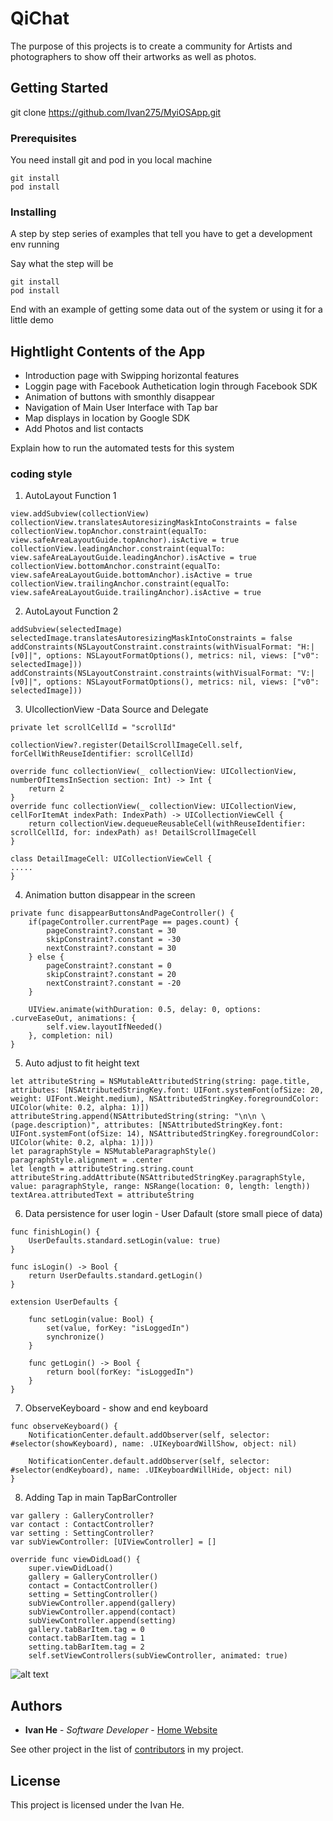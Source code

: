 # QiChat

The purpose of this projects is to create a community for Artists and photographers to show off their artworks as well as photos.

## Getting Started

git clone https://github.com/Ivan275/MyiOSApp.git

### Prerequisites

You need install git and pod in you local machine

```
git install
pod install
```

### Installing

A step by step series of examples that tell you have to get a development env running

Say what the step will be

```
git install
pod install
```


End with an example of getting some data out of the system or using it for a little demo

## Hightlight Contents of the App

* Introduction page with Swipping horizontal features
* Loggin page with Facebook Authetication login through Facebook SDK
* Animation of buttons with smonthly disappear
* Navigation of Main User Interface with Tap bar
* Map displays in location by Google SDK
* Add Photos and list contacts

Explain how to run the automated tests for this system

###  coding style

1. AutoLayout Function 1

```
view.addSubview(collectionView)
collectionView.translatesAutoresizingMaskIntoConstraints = false
collectionView.topAnchor.constraint(equalTo: view.safeAreaLayoutGuide.topAnchor).isActive = true
collectionView.leadingAnchor.constraint(equalTo: view.safeAreaLayoutGuide.leadingAnchor).isActive = true
collectionView.bottomAnchor.constraint(equalTo: view.safeAreaLayoutGuide.bottomAnchor).isActive = true
collectionView.trailingAnchor.constraint(equalTo: view.safeAreaLayoutGuide.trailingAnchor).isActive = true

```
2. AutoLayout Function 2

```
addSubview(selectedImage)
selectedImage.translatesAutoresizingMaskIntoConstraints = false
addConstraints(NSLayoutConstraint.constraints(withVisualFormat: "H:|[v0]|", options: NSLayoutFormatOptions(), metrics: nil, views: ["v0": selectedImage]))
addConstraints(NSLayoutConstraint.constraints(withVisualFormat: "V:|[v0]|", options: NSLayoutFormatOptions(), metrics: nil, views: ["v0": selectedImage]))
```

3. UIcollectionView -Data Source and Delegate

```
private let scrollCellId = "scrollId"

collectionView?.register(DetailScrollImageCell.self, forCellWithReuseIdentifier: scrollCellId)

override func collectionView(_ collectionView: UICollectionView, numberOfItemsInSection section: Int) -> Int {
	return 2
}
override func collectionView(_ collectionView: UICollectionView, cellForItemAt indexPath: IndexPath) -> UICollectionViewCell {
	return collectionView.dequeueReusableCell(withReuseIdentifier: scrollCellId, for: indexPath) as! DetailScrollImageCell
}

class DetailImageCell: UICollectionViewCell {
.....
}

```
4. Animation button disappear in the screen

```
private func disappearButtonsAndPageController() {
	if(pageController.currentPage == pages.count) {
		pageConstraint?.constant = 30
		skipConstraint?.constant = -30
		nextConstraint?.constant = 30
	} else {
		pageConstraint?.constant = 0
		skipConstraint?.constant = 20
		nextConstraint?.constant = -20
	}

	UIView.animate(withDuration: 0.5, delay: 0, options: .curveEaseOut, animations: {
		self.view.layoutIfNeeded()
	}, completion: nil)
}

```

5. Auto adjust to fit height text
```
let attributeString = NSMutableAttributedString(string: page.title, attributes: [NSAttributedStringKey.font: UIFont.systemFont(ofSize: 20, weight: UIFont.Weight.medium), NSAttributedStringKey.foregroundColor: UIColor(white: 0.2, alpha: 1)])
attributeString.append(NSAttributedString(string: "\n\n \(page.description)", attributes: [NSAttributedStringKey.font: UIFont.systemFont(ofSize: 14), NSAttributedStringKey.foregroundColor: UIColor(white: 0.2, alpha: 1)]))
let paragraphStyle = NSMutableParagraphStyle()
paragraphStyle.alignment = .center
let length = attributeString.string.count
attributeString.addAttribute(NSAttributedStringKey.paragraphStyle, value: paragraphStyle, range: NSRange(location: 0, length: length))
textArea.attributedText = attributeString
```
6. Data persistence for user login - User Dafault (store small piece of data)

```
func finishLogin() {
	UserDefaults.standard.setLogin(value: true)
}

func isLogin() -> Bool {
	return UserDefaults.standard.getLogin()
}

extension UserDefaults {

	func setLogin(value: Bool) {
		set(value, forKey: "isLoggedIn")
		synchronize()
	}

	func getLogin() -> Bool {
		return bool(forKey: "isLoggedIn")
	}
}
```

7. ObserveKeyboard - show and end keyboard

```
func observeKeyboard() {
	NotificationCenter.default.addObserver(self, selector: #selector(showKeyboard), name: .UIKeyboardWillShow, object: nil)

	NotificationCenter.default.addObserver(self, selector: #selector(endKeyboard), name: .UIKeyboardWillHide, object: nil)
}
```
8. Adding Tap in main TapBarController

```
var gallery : GalleryController?
var contact : ContactController?
var setting : SettingController?
var subViewController: [UIViewController] = []

override func viewDidLoad() {
	super.viewDidLoad()
	gallery = GalleryController()
	contact = ContactController()
	setting = SettingController()
	subViewController.append(gallery)
	subViewController.append(contact)
	subViewController.append(setting)
	gallery.tabBarItem.tag = 0
	contact.tabBarItem.tag = 1
	setting.tabBarItem.tag = 2
	self.setViewControllers(subViewController, animated: true)

```
![alt text](http://www.dreampacers.com/wp-content/uploads/2017/12/home.png)



## Authors

* **Ivan He** - *Software Developer* - [Home Website](www.dreampacers.com)

See other project in the list of [contributors](http://www.dreampacers.com/posts/) in my project.

## License

This project is licensed under the Ivan He.


